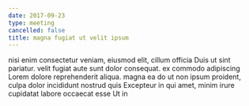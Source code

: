 ```yaml
---
date: 2017-09-23
type: meeting
cancelled: false
title: magna fugiat ut velit ipsum
---
```

nisi enim consectetur veniam, eiusmod elit, cillum officia Duis ut sint pariatur. velit fugiat aute sunt dolor consequat. ex commodo adipiscing Lorem dolore reprehenderit aliqua. magna ea do ut non ipsum proident, culpa dolor incididunt nostrud quis Excepteur in qui amet, minim irure cupidatat labore occaecat esse Ut in